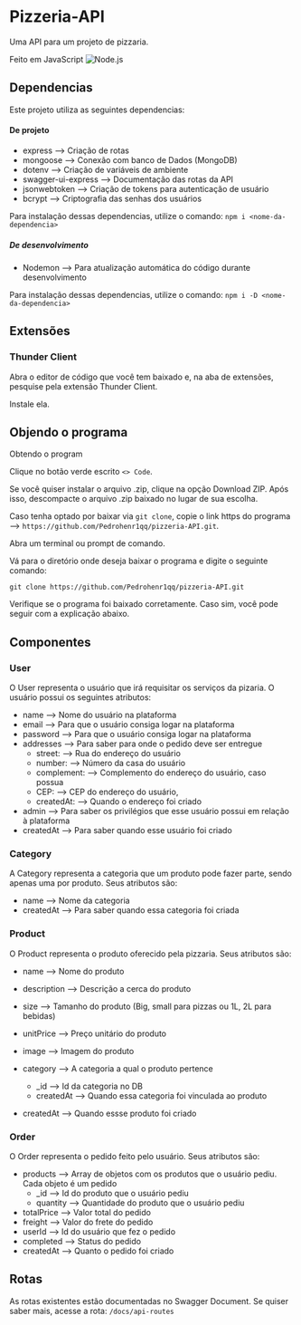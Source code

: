 # Pizzeria-API

Uma API para um projeto de pizzaria.

Feito em JavaScript
![Node.js](https://upload.wikimedia.org/wikipedia/commons/thumb/d/d9/Node.js_logo.svg/800px-Node.js_logo.svg.png)

## Dependencias

Este projeto utiliza as seguintes dependencias:

#### De projeto

* express --> Criação de rotas
* mongoose --> Conexão com banco de Dados (MongoDB)
* dotenv --> Criação de variáveis de ambiente
* swagger-ui-express --> Documentação das rotas da API
* jsonwebtoken --> Criação de tokens para autenticação de usuário
* bcrypt --> Criptografia das senhas dos usuários

Para instalação dessas dependencias, utilize o comando: `npm i <nome-da-dependencia>`

##### De desenvolvimento

* Nodemon --> Para atualização automática do código durante desenvolvimento

Para instalação dessas dependencias, utilize o comando: `npm i -D <nome-da-dependencia>`


## Extensões

### Thunder Client

Abra o editor de código que você tem baixado e, na aba de extensões, pesquise pela extensão Thunder Client.

Instale ela.


## Objendo o programa

Obtendo o program

Clique no botão verde escrito `<> Code`.

Se você quiser instalar o arquivo .zip, clique na opção Download ZIP. Após isso, descompacte o arquivo .zip baixado no lugar de sua escolha.

Caso tenha optado por baixar via `git clone`, copie o link https do programa --> `https://github.com/Pedrohenr1qq/pizzeria-API.git`.

Abra um terminal ou prompt de comando.

Vá para o diretório onde deseja baixar o programa e digite o seguinte comando:

```
git clone https://github.com/Pedrohenr1qq/pizzeria-API.git 
```

Verifique se o programa foi baixado corretamente. Caso sim, você pode seguir com a explicação abaixo.

## Componentes

### User

O User representa o usuário que irá requisitar os serviços da pizaria. O usuário possui os seguintes atributos:

* name      --> Nome do usuário na plataforma
* email     --> Para que o usuário consiga logar na plataforma
* password  --> Para que o usuário consiga logar na plataforma
* addresses --> Para saber para onde o pedido deve ser entregue
  * street:     --> Rua do endereço do usuário
  * number:     --> Número da casa do usuário
  * complement: --> Complemento do endereço do usuário, caso possua
  * CEP:        --> CEP do endereço do usuário,
  * createdAt:  --> Quando o endereço foi criado
* admin     --> Para saber os privilégios que esse usuário possui em relação à plataforma
* createdAt --> Para saber quando esse usuário foi criado

### Category

A Category representa a categoria que um produto pode fazer parte, sendo apenas uma por produto. Seus atributos são:

* name      --> Nome da categoria
* createdAt --> Para saber quando essa categoria foi criada

### Product

O Product representa o produto oferecido pela pizzaria. Seus atributos são:

* name        --> Nome do produto
* description --> Descrição a cerca do produto
* size        --> Tamanho do produto (Big, small para pizzas ou 1L, 2L para bebidas)
* unitPrice   --> Preço unitário do produto
* image       --> Imagem do produto
* category    --> A categoria a qual o produto pertence

  * _id       --> Id da categoria no DB
  * createdAt --> Quando essa categoria foi vinculada ao produto
* createdAt   --> Quando essse produto foi criado

### Order

O Order representa o pedido feito pelo usuário. Seus atributos são:

* products   --> Array de objetos com os produtos que o usuário pediu. Cada objeto é um pedido
  * _id      --> Id do produto que o usuário pediu
  * quantity --> Quantidade do produto que o usuário pediu
* totalPrice --> Valor total do pedido
* freight    --> Valor do frete do pedido
* userId     --> Id do usuário que fez o pedido
* completed  --> Status do pedido
* createdAt  --> Quanto o pedido foi criado

## Rotas

As rotas existentes estão documentadas no Swagger Document. Se quiser saber mais, acesse a rota: `/docs/api-routes`
